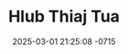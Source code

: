 ---
layout: movie-video-data
date: 2025-03-01 21:25:08 -0715
categories: movie

# Site Attributes
title: "Hlub Thiaj Tua"
permalink: "/movie/Hlub_Thiaj_Tua"

# Movie Attributes
synopsis: "Hlub Thiaj Tua yog ib zaj dab neeg thaum ub Ntxoov Kaim thiab Niam Tsab Lis nkawv sib hlub heev. Tab sis thaum kawg ntxoov kaim tsis yuav niam Tsab lis. Nkawv nyias thiaj mus ua nyias neej lawm. Yog li niam tsab lis thiaj txwv tsis pub nws tus ntxhais nkauj ntsuab tham ntxoov kaim tus tub hu ua nab. "
producer: "LongChieng Studio Productions"
director: ""
writer: ""
video_link: ""
genre: "Romance"
year: "1992"
release_type: "VHS"
storage: "Center for Hmong Studies"
thumbnail: "/assets/images/movie_thumbnails/Hlub Thiaj Tua.jpeg"
publishing_company: "LongChieng Studio Productions"

# Sequels + Parts
base_movie: ""
total_parts: 0
sequel: ""

# Movie Cast
cast:
#VALUE!
---